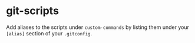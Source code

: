 # git-scripts
Add aliases to the scripts under `custom-commands` by listing them under your `[alias]` section of your `.gitconfig`.